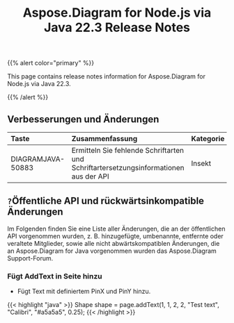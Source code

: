 ﻿---
title: Aspose.Diagram for Node.js via Java 22.3 Release Notes
type: docs
weight: 25
url: /de/java/aspose-diagram-for-node-js-via-java-22-3-release-notes/
---
{{% alert color="primary" %}}

This page contains release notes information for Aspose.Diagram for Node.js via Java 22.3.

{{% /alert %}}
## **Verbesserungen und Änderungen**  ##

|**Taste**|**Zusammenfassung**|**Kategorie**|
|:- |:- |:- |
|DIAGRAMJAVA-50883|Ermitteln Sie fehlende Schriftarten und Schriftartersetzungsinformationen aus der API|Insekt|

## `?`**Öffentliche API und rückwärtsinkompatible Änderungen**
Im Folgenden finden Sie eine Liste aller Änderungen, die an der öffentlichen API vorgenommen wurden, z. B. hinzugefügte, umbenannte, entfernte oder veraltete Mitglieder, sowie alle nicht abwärtskompatiblen Änderungen, die an Aspose.Diagram for Java vorgenommen wurden das Aspose.Diagram Support-Forum.

### **Fügt AddText in Seite hinzu**
- Fügt Text mit definiertem PinX und PinY hinzu.

{{< highlight "java" >}}
Shape shape = page.addText(1, 1, 2, 2, "Test text", "Calibri", "#a5a5a5", 0.25);
{{< /highlight >}}
